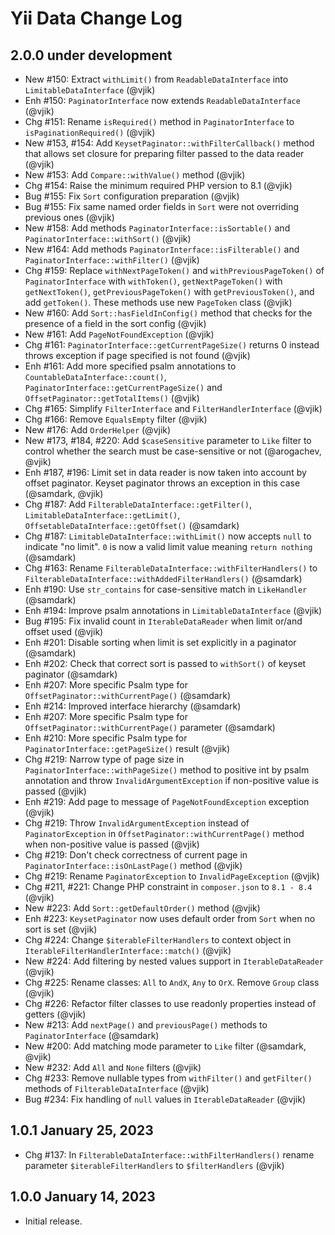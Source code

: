 # Yii Data Change Log

## 2.0.0 under development

- New #150: Extract `withLimit()` from `ReadableDataInterface` into `LimitableDataInterface` (@vjik)
- Enh #150: `PaginatorInterface` now extends `ReadableDataInterface` (@vjik)
- Chg #151: Rename `isRequired()` method in `PaginatorInterface` to `isPaginationRequired()` (@vjik)
- New #153, #154: Add `KeysetPaginator::withFilterCallback()` method that allows set closure for preparing filter passed to
  the data reader (@vjik)
- New #153: Add `Compare::withValue()` method (@vjik)
- Chg #154: Raise the minimum required PHP version to 8.1 (@vjik)
- Bug #155: Fix `Sort` configuration preparation (@vjik)
- Bug #155: Fix same named order fields in `Sort` were not overriding previous ones (@vjik)
- New #158: Add methods `PaginatorInterface::isSortable()` and `PaginatorInterface::withSort()` (@vjik)
- New #164: Add methods `PaginatorInterface::isFilterable()` and `PaginatorInterface::withFilter()` (@vjik)
- Chg #159: Replace `withNextPageToken()` and `withPreviousPageToken()` of `PaginatorInterface` with `withToken()`,
  `getNextPageToken()` with `getNextToken()`, `getPreviousPageToken()` with `getPreviousToken()`, and add `getToken()`.
  These methods use new `PageToken` class (@vjik)
- New #160: Add `Sort::hasFieldInConfig()` method that checks for the presence of a field in the sort config (@vjik)
- New #161: Add `PageNotFoundException` (@vjik)
- Chg #161: `PaginatorInterface::getCurrentPageSize()` returns 0 instead throws exception if page specified is 
  not found (@vjik)
- Enh #161: Add more specified psalm annotations to `CountableDataInterface::count()`,
  `PaginatorInterface::getCurrentPageSize()` and `OffsetPaginator::getTotalItems()` (@vjik)
- Chg #165: Simplify `FilterInterface` and `FilterHandlerInterface` (@vjik)
- Chg #166: Remove `EqualsEmpty` filter (@vjik)
- New #176: Add `OrderHelper` (@vjik)
- New #173, #184, #220: Add `$caseSensitive` parameter to `Like` filter to control whether the search must be 
  case-sensitive or not (@arogachev, @vjik)
- Enh #187, #196: Limit set in data reader is now taken into account by offset paginator. Keyset paginator throws
  an exception in this case (@samdark, @vjik)
- Chg #187: Add `FilterableDataInterface::getFilter()`, `LimitableDataInterface::getLimit()`,
  `OffsetableDataInterface::getOffset()` (@samdark)
- Chg #187: `LimitableDataInterface::withLimit()` now accepts `null` to indicate "no limit". `0` is now a valid limit
  value meaning `return nothing` (@samdark)
- Chg #163: Rename `FilterableDataInterface::withFilterHandlers()` to `FilterableDataInterface::withAddedFilterHandlers()` (@samdark)
- Enh #190: Use `str_contains` for case-sensitive match in `LikeHandler` (@samdark)
- Enh #194: Improve psalm annotations in `LimitableDataInterface` (@vjik)
- Bug #195: Fix invalid count in `IterableDataReader` when limit or/and offset used (@vjik)
- Enh #201: Disable sorting when limit is set explicitly in a paginator (@samdark)
- Enh #202: Check that correct sort is passed to `withSort()` of keyset paginator (@samdark)
- Enh #207: More specific Psalm type for `OffsetPaginator::withCurrentPage()` (@samdark)
- Enh #214: Improved interface hierarchy (@samdark)
- Enh #207: More specific Psalm type for `OffsetPaginator::withCurrentPage()` parameter (@samdark)
- Enh #210: More specific Psalm type for `PaginatorInterface::getPageSize()` result (@vjik)
- Chg #219: Narrow type of page size in `PaginatorInterface::withPageSize()` method to positive int by psalm
  annotation and throw `InvalidArgumentException` if non-positive value is passed (@vjik)
- Enh #219: Add page to message of `PageNotFoundException` exception (@vjik)
- Chg #219: Throw `InvalidArgumentException` instead of `PaginatorException` in `OffsetPaginator::withCurrentPage()`
  method when non-positive value is passed (@vjik)
- Chg #219: Don't check correctness of current page in `PaginatorInterface::isOnLastPage()` method (@vjik)
- Chg #219: Rename `PaginatorException` to `InvalidPageException` (@vjik)
- Chg #211, #221: Change PHP constraint in `composer.json` to `8.1 - 8.4` (@vjik)
- New #223: Add `Sort::getDefaultOrder()` method (@vjik)
- Enh #223: `KeysetPaginator` now uses default order from `Sort` when no sort is set (@vjik)
- Chg #224: Change `$iterableFilterHandlers` to context object in `IterableFilterHandlerInterface::match()` (@vjik)
- New #224: Add filtering by nested values support in `IterableDataReader` (@vjik)
- Chg #225: Rename classes: `All` to `AndX`, `Any` to `OrX`. Remove `Group` class (@vjik)
- Chg #226: Refactor filter classes to use readonly properties instead of getters (@vjik)
- New #213: Add `nextPage()` and `previousPage()` methods to `PaginatorInterface` (@samdark)
- New #200: Add matching mode parameter to `Like` filter (@samdark, @vjik)
- New #232: Add `All` and `None` filters (@vjik)
- Chg #233: Remove nullable types from `withFilter()` and `getFilter()` methods of `FilterableDataInterface` (@vjik)
- Bug #234: Fix handling of `null` values in `IterableDataReader` (@vjik)

## 1.0.1 January 25, 2023

- Chg #137: In `FilterableDataInterface::withFilterHandlers()` rename parameter `$iterableFilterHandlers` to
  `$filterHandlers` (@vjik)

## 1.0.0 January 14, 2023

- Initial release.
